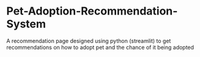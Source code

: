 # Pet-Adoption-Recommendation-System
A recommendation page designed using python (streamlit) to get recommendations on how to adopt pet and the chance of it being adopted 
